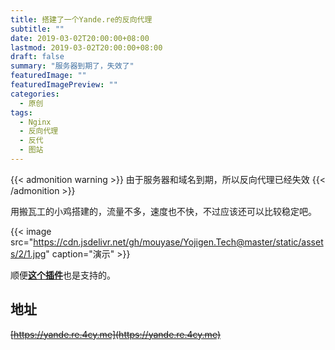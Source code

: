 ```yaml
---
title: 搭建了一个Yande.re的反向代理
subtitle: ""
date: 2019-03-02T20:00:00+08:00
lastmod: 2019-03-02T20:00:00+08:00
draft: false
summary: "服务器到期了，失效了"
featuredImage: ""
featuredImagePreview: ""
categories: 
  - 原创
tags: 
  - Nginx
  - 反向代理
  - 反代
  - 图站
---
```



{{< admonition warning >}}
由于服务器和域名到期，所以反向代理已经失效
{{< /admonition >}}

用搬瓦工的小鸡搭建的，流量不多，速度也不快，不过应该还可以比较稳定吧。

{{< image src="https://cdn.jsdelivr.net/gh/mouyase/Yojigen.Tech@master/static/assets/2/1.jpg" caption="演示" >}}

顺便[**这个插件**](https://yojigen.tech/archives/3.html)也是支持的。

## 地址

~~[https://yande.re.4cy.me](https://yande.re.4cy.me)~~


